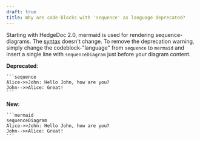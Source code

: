 ```yaml
---
draft: true
title: Why are code-blocks with 'sequence' as language deprecated?
---
```


Starting with HedgeDoc 2.0, mermaid is used for rendering sequence-diagrams. The  [syntax](https://mermaid-js.github.io/mermaid/#/sequenceDiagram) doesn't change. To remove the deprecation warning, simply change the codeblock-"language" from `sequence` to `mermaid` and insert a single line with `sequenceDiagram` just before your diagram content.

**Deprecated**:

    ```sequence
    Alice->>John: Hello John, how are you?
    John-->>Alice: Great!
    ```
**New**:

    ```mermaid
    sequenceDiagram
    Alice->>John: Hello John, how are you?
    John-->>Alice: Great!
    ```
